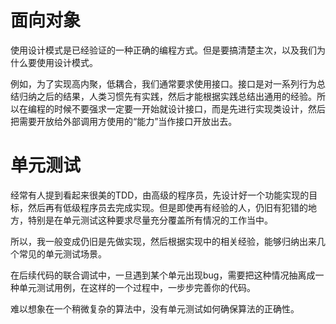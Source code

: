 # 面向对象

使用设计模式是已经验证的一种正确的编程方式。但是要搞清楚主次，以及我们为什么要使用设计模式。

例如，为了实现高内聚，低耦合，我们通常要求使用接口。接口是对一系列行为总结归纳之后的结果，人类习惯先有实践，然后才能根据实践总结出通用的经验。所以在编程的时候不要强求一定要一开始就设计接口，而是先进行实现类设计，然后把需要开放给外部调用方使用的“能力”当作接口开放出去。

# 单元测试

经常有人提到看起来很美的TDD，由高级的程序员，先设计好一个功能实现的目标，然后再有低级程序员去完成实现。但是即使再有经验的人，仍旧有犯错的地方，特别是在单元测试这种要求尽量充分覆盖所有情况的工作当中。

所以，我一般变成仍旧是先做实现，然后根据实现中的相关经验，能够归纳出来几个常见的单元测试场景。

在后续代码的联合调试中，一旦遇到某个单元出现bug，需要把这种情况抽离成一种单元测试用例，在这样的一个过程中，一步步完善你的代码。

难以想象在一个稍微复杂的算法中，没有单元测试如何确保算法的正确性。